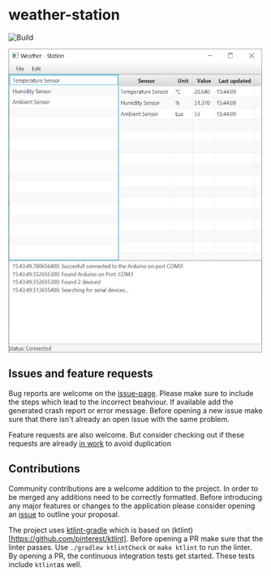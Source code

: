 # weather-station

![Build](https://github.com/MMartin09/weather-station/workflows/Build/badge.svg)

<img align="center" width="500" height="600" src="assets/main_window.PNG">

## Issues and feature requests

Bug reports are welcome on the [issue-page](https://github.com/MMartin09/weather-station/issues).
Please make sure to include the steps which lead to the incorrect beahviour. 
If available add the generated crash report or error message. 
Before opening a new issue make sure that there isn't already an open issue with the same problem. 

Feature requests are also welcome. 
But consider checking out if these requests are already [in work](https://github.com/MMartin09/weather-station/issues) to avoid duplication

## Contributions

Community contributions are a welcome addition to the project. 
In order to be merged any additions need to be correctly formatted. 
Before introducing any major features or changes to the application please consider opening an [issue](https://github.com/MMartin09/weather-station/issues) to outline your proposal. 

The project uses [ktlint-gradle](https://github.com/JLLeitschuh/ktlint-gradle) which is based on (ktlint)[https://github.com/pinterest/ktlint].
Before opening a PR make sure that the linter passes. 
Use `./gradlew ktlintCheck` or `make ktlint` to run the linter.  
By opening a PR, the continuous integration tests get started. 
These tests include `ktlint`as well. 
